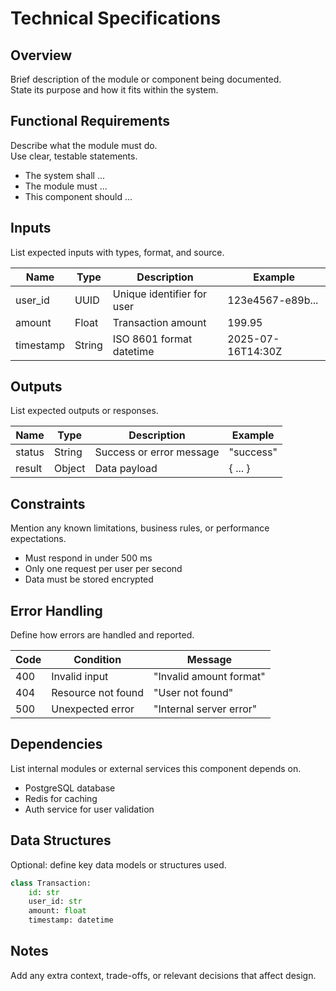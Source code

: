 # Technical Specifications

## Overview

Brief description of the module or component being documented.  
State its purpose and how it fits within the system.

## Functional Requirements

Describe what the module must do.  
Use clear, testable statements.

- The system shall ...
- The module must ...
- This component should ...

## Inputs

List expected inputs with types, format, and source.

| Name        | Type   | Description                  | Example             |
|-------------|--------|------------------------------|---------------------|
| user_id     | UUID   | Unique identifier for user   | 123e4567-e89b...    |
| amount      | Float  | Transaction amount           | 199.95              |
| timestamp   | String | ISO 8601 format datetime     | 2025-07-16T14:30Z   |

## Outputs

List expected outputs or responses.

| Name        | Type     | Description                  | Example            |
|-------------|----------|------------------------------|--------------------|
| status      | String   | Success or error message     | "success"          |
| result      | Object   | Data payload                 | { ... }            |

## Constraints

Mention any known limitations, business rules, or performance expectations.

- Must respond in under 500 ms
- Only one request per user per second
- Data must be stored encrypted

## Error Handling

Define how errors are handled and reported.

| Code | Condition               | Message                  |
|------|--------------------------|--------------------------|
| 400  | Invalid input            | "Invalid amount format"  |
| 404  | Resource not found       | "User not found"         |
| 500  | Unexpected error         | "Internal server error"  |

## Dependencies

List internal modules or external services this component depends on.

- PostgreSQL database
- Redis for caching
- Auth service for user validation

## Data Structures

Optional: define key data models or structures used.

```python
class Transaction:
    id: str
    user_id: str
    amount: float
    timestamp: datetime
````

## Notes

Add any extra context, trade-offs, or relevant decisions that affect design.
